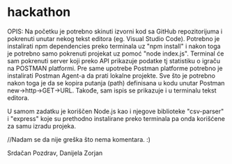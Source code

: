 # hackathon


OPIS:
Na početku je potrebno skinuti izvorni kod sa GitHub repozitorijuma i pokrenuti unutar nekog tekst editora (eg. Visual Studio Code).
Potrebno je instalirati npm dependencies preko terminala uz "npm install" i nakon toga je potrebno samo pokrenuti projekat uz 
pomoć "node index.js". Terminal će sam pokrenuti server koji preko API prikazuje podatke tj statistiku o igraču na POSTMAN platformi.
Pre same upotrebe Postman platforme potrebno je instalirati Postman Agent-a da prati lokalne projekte.
Sve što je potrebno nakon toga je da se kopira putanja (path) definisana u kodu unutar Postman new->http->GET->URL.
Takođe, sam ispis se prikazuje i u terminalu tekst editora.

U samom zadatku je koriščen Node.js kao i njegove biblioteke "csv-parser" i "express" koje su prethodno instalirane preko terminala
pa onda korišćene za samu izradu projeka.

//Nadam se da nije greška što nema komentara. :)

Srdačan Pozdrav,
Danijela Zorjan
